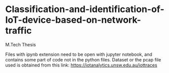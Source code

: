 # Classification-and-identification-of-IoT-device-based-on-network-traffic
M.Tech Thesis

Files with ipynb extension need to be open with jupyter notebook, and contains some part of code not in the python files.
Dataset or the pcap file used is obtained from this link: https://iotanalytics.unsw.edu.au/iottraces
